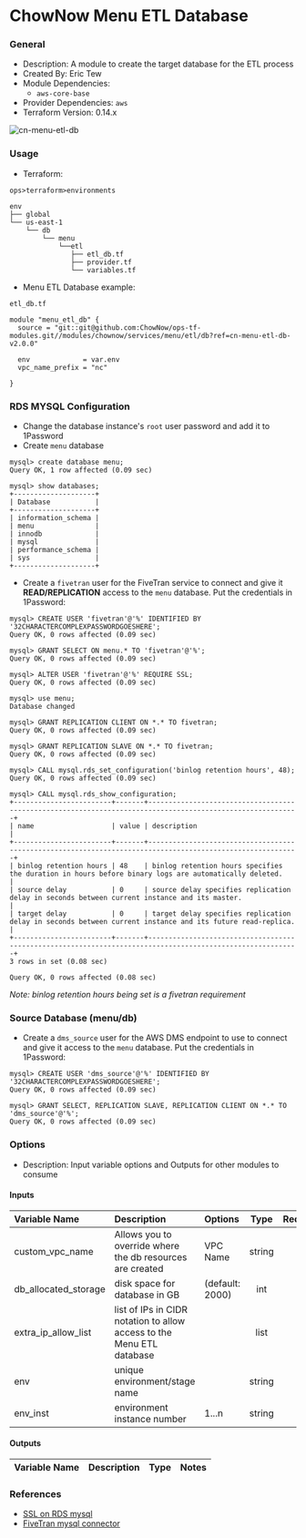 # ChowNow Menu ETL Database

### General

* Description: A module to create the target database for the ETL process
* Created By: Eric Tew
* Module Dependencies:
  * `aws-core-base`
* Provider Dependencies: `aws`
* Terraform Version: 0.14.x

![cn-menu-etl-db](https://github.com/ChowNow/ops-tf-modules/workflows/cn-menu-etl-db/badge.svg)

### Usage

* Terraform:

`ops>terraform>environments`
```
env
├── global
└── us-east-1
    └── db
        └── menu
            └──etl
               ├── etl_db.tf
               ├── provider.tf
               └── variables.tf
```

* Menu ETL Database example:

`etl_db.tf`
```hcl
module "menu_etl_db" {
  source = "git::git@github.com:ChowNow/ops-tf-modules.git//modules/chownow/services/menu/etl/db?ref=cn-menu-etl-db-v2.0.0"

  env             = var.env
  vpc_name_prefix = "nc"

}
```


### RDS MYSQL Configuration

* Change the database instance's `root` user password and add it to 1Password
* Create `menu` database

```
mysql> create database menu;
Query OK, 1 row affected (0.09 sec)

mysql> show databases;
+--------------------+
| Database           |
+--------------------+
| information_schema |
| menu               |
| innodb             |
| mysql              |
| performance_schema |
| sys                |
+--------------------+
```

* Create a `fivetran` user for the FiveTran service to connect and give it **READ/REPLICATION** access to the `menu` database. Put the credentials in 1Password:

```
mysql> CREATE USER 'fivetran'@'%' IDENTIFIED BY '32CHARACTERCOMPLEXPASSWORDGOESHERE';
Query OK, 0 rows affected (0.09 sec)

mysql> GRANT SELECT ON menu.* TO 'fivetran'@'%';
Query OK, 0 rows affected (0.09 sec)

mysql> ALTER USER 'fivetran'@'%' REQUIRE SSL;
Query OK, 0 rows affected (0.09 sec)

mysql> use menu;
Database changed

mysql> GRANT REPLICATION CLIENT ON *.* TO fivetran;
Query OK, 0 rows affected (0.09 sec)

mysql> GRANT REPLICATION SLAVE ON *.* TO fivetran;
Query OK, 0 rows affected (0.09 sec)

mysql> CALL mysql.rds_set_configuration('binlog retention hours', 48);
Query OK, 0 rows affected (0.09 sec)

mysql> CALL mysql.rds_show_configuration;
+------------------------+-------+-----------------------------------------------------------------------------------------------------------+
| name                   | value | description                                                                                               |
+------------------------+-------+-----------------------------------------------------------------------------------------------------------+
| binlog retention hours | 48    | binlog retention hours specifies the duration in hours before binary logs are automatically deleted.      |
| source delay           | 0     | source delay specifies replication delay in seconds between current instance and its master.              |
| target delay           | 0     | target delay specifies replication delay in seconds between current instance and its future read-replica. |
+------------------------+-------+-----------------------------------------------------------------------------------------------------------+
3 rows in set (0.08 sec)

Query OK, 0 rows affected (0.08 sec)

```
_Note: binlog retention hours being set is a fivetran requirement_


### Source Database (menu/db)

* Create a `dms_source` user for the AWS DMS endpoint to use to connect and give it access to the `menu` database. Put the credentials in 1Password:

```
mysql> CREATE USER 'dms_source'@'%' IDENTIFIED BY '32CHARACTERCOMPLEXPASSWORDGOESHERE';
Query OK, 0 rows affected (0.09 sec)

mysql> GRANT SELECT, REPLICATION SLAVE, REPLICATION CLIENT ON *.* TO 'dms_source'@'%';
Query OK, 0 rows affected (0.09 sec)
```

### Options

* Description: Input variable options and Outputs for other modules to consume

#### Inputs

| Variable Name        | Description                                                            | Options         |  Type  | Required? | Notes |
| :------------------- | :--------------------------------------------------------------------- | :-------------- | :----: | :-------: | :---- |
| custom_vpc_name      | Allows you to override where the db resources are created              | VPC Name        | string |    No     | N/A   |
| db_allocated_storage | disk space for database in GB                                          | (default: 2000) |  int   |    No     | N/A   |
| extra_ip_allow_list  | list of IPs in CIDR notation to allow access to the Menu ETL database  |                 |  list  |    Yes    | N/A   |
| env                  | unique environment/stage name                                          |                 | string |    Yes    | N/A   |
| env_inst             | environment instance number                                            | 1...n           | string |    No     | N/A   |

#### Outputs

| Variable Name | Description | Type  | Notes |
| :------------ | :---------- | :---: | :---- |

### References
* [SSL on RDS mysql](https://docs.aws.amazon.com/AmazonRDS/latest/UserGuide/CHAP_MySQL.html#MySQL.Concepts.SSLSupport)
* [FiveTran mysql connector](https://fivetran.com/docs/databases/mysql/setup-guide)
